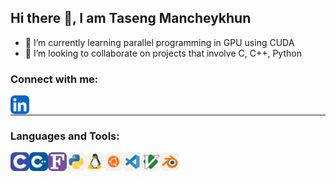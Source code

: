 ## Hi there 👋, I am Taseng Mancheykhun
-  🌱 I’m currently learning parallel programming in GPU using CUDA
-  👯 I’m looking to collaborate on projects that involve C, C++, Python

### Connect with me:
[<img align="left" alt="codeSTACKr | LinkedIn" width="30px" src="./icons/LinkedIn.svg" />](https://www.linkedin.com/in/tasengmancheykhun)

<br/>
<hr/>

### Languages and Tools:
<img align="left" src="./icons/C.svg" width="30">
<img align="left" src="./icons/CPP.svg" width="30">
<img align="left" src="./icons/Fortran.svg" width="30">
<img align="left" src="./icons/Python-Light.svg" width="30">
<img align="left" src="./icons/Linux-Light.svg" width="30">
<img align="left" src="./icons/Ubuntu-Light.svg" width="30">
<img align="left" src="./icons/VSCode-Light.svg" width="30">
<img align="left" src="./icons/VIM-Light.svg" width="30">
<img align="left" src="./icons/Blender-Light.svg" width="30">


<!--
**TasengMancheykhun/TasengMancheykhun** is a ✨ _special_ ✨ repository because its `README.md` (this file) appears on your GitHub profile.

Here are some ideas to get you started:

- 🔭 I’m currently working on ...
- 🌱 I’m currently learning ...
- 👯 I’m looking to collaborate on ...
- 🤔 I’m looking for help with ...
- 💬 Ask me about ...
- 📫 How to reach me: ...
- 😄 Pronouns: ...
- ⚡ Fun fact: ...
-->
